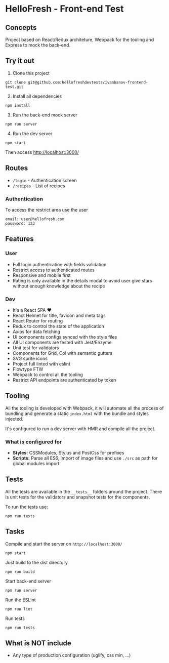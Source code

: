 # HelloFresh - Front-end Test

## Concepts

Project based on React/Redux architeture, Webpack for the tooling and Express to mock the back-end.

## Try it out
1. Clone this project
```
git clone git@github.com:hellofreshdevtests/ivanbanov-frontend-test.git
```

2. Install all dependencies
```
npm install
```

3. Run the back-end mock server
```
npm run server
```

4. Run the dev server
```
npm start
```

Then access [http://localhost:3000/](http://localhost:3000/)


## Routes

- `/login` - Authentication screen
- `/recipes` - List of recipes

### Authentication
To access the restrict area use the user
```
email: user@hellofresh.com
password: 123
```

##  Features
### User
- Full login authentication with fields validation
- Restrict access to authenticated routes
- Responsive and mobile first
- Rating is only available in the details modal to avoid user give stars without enough knowledge about the recipe

### Dev
- It's a React SPA ❤
- React Helmet for title, favicon and meta tags
- React Router for routing
- Redux to control the state of the application
- Axios for data fetching
- UI components configs synced with the style files
- All UI components are tested with Jest/Enzyme
- Unit test for validators
- Components for Grid, Col with semantic gutters
- SVG sprite icons
- Project full linted with eslint
- Flowtype FTW
- Webpack to control all the tooling
- Restrict API endpoints are authenticated by token

## Tooling

All the tooling is developed with Webpack, it will automate all the process of bundling and generate a static `index.html` with the bundle and styles injected.

It's configured to run a dev server with HMR and compile all the project.

### What is configured for
- **Styles:** CSSModules, Stylus and PostCss for prefixes
- **Scripts:** Parse all ES6, import of image files and use `./src` as path for global modules import

## Tests
All the tests are available in the `__tests__` folders around the project. There is unit tests for the validators and snapshot tests for the components.

To run the tests use:
```
npm run tests
```

## Tasks
Compile and start the server on `http://localhost:3000/`

```
npm start
```

Just build to the dist directory
```
npm run build
```

Start back-end server
```
npm run server
```

Run the ESLint
```
npm run lint
```

Run tests

```
npm run tests
```

## What is NOT include

- Any type of production configuration (uglify, css min, ...)
